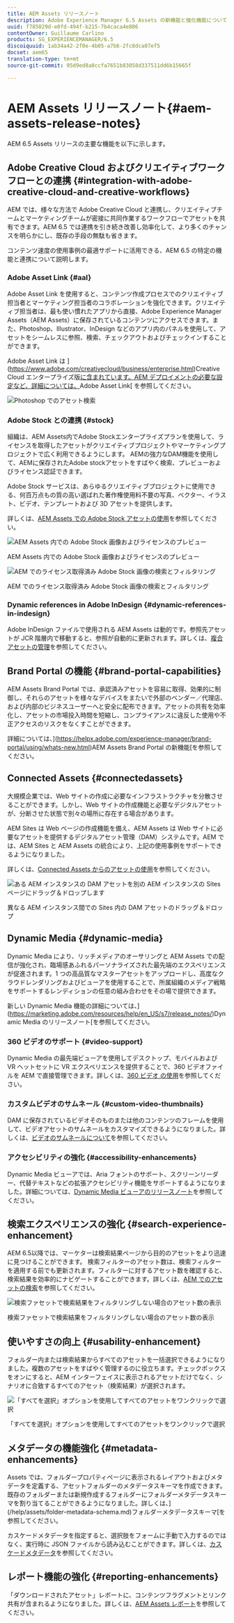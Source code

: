 ```yaml
---
title: AEM Assets リリースノート
description: Adobe Experience Manager 6.5 Assets の新機能と強化機能について説明します。
uuid: f785029d-e0fd-494f-b215-7b4caca4e806
contentOwner: Guillaume Carlino
products: SG_EXPERIENCEMANAGER/6.5
discoiquuid: 1ab34a42-2f0e-4b05-a7b6-2fc8dca07ef5
docset: aem65
translation-type: tm+mt
source-git-commit: 95d9ed8a0ccfa7651b83058d337511dd6b15665f

---
```



# AEM Assets リリースノート{#aem-assets-release-notes}

AEM 6.5 Assets リリースの主要な機能を以下に示します。

## Adobe Creative Cloud およびクリエイティブワークフローとの連携 {#integration-with-adobe-creative-cloud-and-creative-workflows}

AEM では、様々な方法で Adobe Creative Cloud と連携し、クリエイティブチームとマーケティングチームが密接に共同作業するワークフローでアセットを共有できます。AEM 6.5 では連携を引き続き改善し効率化して、より多くのチャンスを明らかにし、既存の手段の無駄も省きます。

コンテンツ速度の使用事例の最適サポートに活用できる、AEM 6.5 の特定の機能と連携について説明します。

### Adobe Asset Link {#aal}

Adobe Asset Link を使用すると、コンテンツ作成プロセスでのクリエイティブ担当者とマーケティング担当者のコラボレーションを強化できます。クリエイティブ担当者は、最も使い慣れたアプリから直接、Adobe Experience Manager Assets（AEM Assets）に保存されているコンテンツにアクセスできます。また、Photoshop、Illustrator、InDesign などのアプリ内のパネルを使用して、アセットをシームレスに参照、検索、チェックアウトおよびチェックインすることができます。

Adobe Asset Link は ](https://www.adobe.com/creativecloud/business/enterprise.html)Creative Cloud エンタープライズ版[に含まれています。AEM デプロイメントの必要な設定など、詳細については、](https://helpx.adobe.com/enterprise/using/adobe-asset-link.html)Adobe Asset Link[ を参照してください。

![Photoshop でのアセット検索](assets/asset_search_photoshop.png)

### Adobe Stock との連携 {#stock}

組織は、AEM Assets内でAdobe Stockエンタープライズプランを使用して、ライセンスを取得したアセットがクリエイティブプロジェクトやマーケティングプロジェクトで広く利用できるようにします。 AEMの強力なDAM機能を使用して、AEMに保存されたAdobe stockアセットをすばやく検索、プレビューおよびライセンス認証できます。

Adobe Stock サービスは、あらゆるクリエイティブプロジェクトに使用できる、何百万点もの質の高い選ばれた著作権使用料不要の写真、ベクター、イラスト、ビデオ、テンプレートおよび 3D アセットを提供します。

詳しくは、[AEM Assets での Adobe Stock アセットの使用](/help/assets/aem-assets-adobe-stock.md)を参照してください。

![AEM Assets 内での Adobe Stock 画像およびライセンスのプレビュー](assets/stock_image_preview_license_options.png)

AEM Assets 内での Adobe Stock 画像およびライセンスのプレビュー

![AEM でのライセンス取得済み Adobe Stock 画像の検索とフィルタリング](assets/aem-search-filters2.jpg)

AEM でのライセンス取得済み Adobe Stock 画像の検索とフィルタリング

### Dynamic references in Adobe InDesign {#dynamic-references-in-indesign}

Adobe InDesign ファイルで使用される AEM Assets は動的です。参照先アセットが JCR 階層内で移動すると、参照が自動的に更新されます。詳しくは、[複合アセットの管理](/help/assets/managing-linked-subassets.md)を参照してください。

## Brand Portal の機能 {#brand-portal-capabilities}

AEM Assets Brand Portal では、承認済みアセットを容易に取得、効果的に制御し、それらのアセットを様々なデバイスをまたいで外部のベンダー／代理店、および内部のビジネスユーザーへと安全に配布できます。アセットの共有を効率化し、アセットの市場投入時間を短縮し、コンプライアンスに違反した使用や不正アクセスのリスクをなくすことができます。

詳細については、](https://helpx.adobe.com/experience-manager/brand-portal/using/whats-new.html)AEM Assets Brand Portal の新機能[を参照してください。

## Connected Assets {#connectedassets}

大規模企業では、Web サイトの作成に必要なインフラストラクチャを分散させることができます。しかし、Web サイトの作成機能と必要なデジタルアセットが、分断させた状態で別々の場所に存在する場合があります。

AEM Sites は Web ページの作成機能を備え、AEM Assets は Web サイトに必要なアセットを提供するデジタルアセット管理（DAM）システムです。AEM では、AEM Sites と AEM Assets の統合により、上記の使用事例をサポートできるようになりました。

詳しくは、[Connected Assets からのアセットの使用](/help/assets/use-assets-across-connected-assets-instances.md)を参照してください。

![ある AEM インスタンスの DAM アセットを別の AEM インスタンスの Sites ページにドラッグ＆ドロップします](assets/connected-assets-drag-and-drop-only.gif)

異なる AEM インスタンス間での Sites 内の DAM アセットのドラッグ＆ドロップ

## Dynamic Media {#dynamic-media}

Dynamic Media により、リッチメディアのオーサリングと AEM Assets での配信が強化され、臨場感あふれるパーソナライズされた最先端のエクスペリエンスが促進されます。1 つの高品質なマスターアセットをアップロードし、高度なクラウドレンダリングおよびビューアを使用することで、所属組織のメディア戦略をサポートするレンディションの任意の組み合わせをその場で提供できます。

新しい Dynamic Media 機能の詳細については、](https://marketing.adobe.com/resources/help/en_US/s7/release_notes/)Dynamic Media のリリースノート[を参照してください。

### 360 ビデオのサポート {#video-support}

Dynamic Media の最先端ビューアを使用してデスクトップ、モバイルおよび VR ヘットセットに VR エクスペリエンスを提供することで、360 ビデオファイルを AEM で直接管理できます。詳しくは、[360 ビデオ の使用](/help/assets/360-video.md)を参照してください。

### カスタムビデオのサムネール {#custom-video-thumbnails}

DAM に保存されているビデオそのものまたは他のコンテンツのフレームを使用して、ビデオアセットのサムネールをカスタマイズできるようになりました。詳しくは、[ビデオのサムネールについて](/help/assets/video.md#about-video-thumbnails-in-dynamic-media-scene-mode)を参照してください。

### アクセシビリティの強化 {#accessibility-enhancements}

Dynamic Media ビューアでは、Aria フォントのサポート、スクリーンリーダー、代替テキストなどの拡張アクセシビリティ機能をサポートするようになりました。詳細については、[Dynamic Media ビューアのリリースノート](https://marketing.adobe.com/resources/help/en_US/s7/viewers_ref/index.html)を参照してください。

## 検索エクスペリエンスの強化 {#search-experience-enhancement}

AEM 6.5以降では、マーケターは検索結果ページから目的のアセットをより迅速に見つけることができます。 検索フィルターのアセット数は、検索フィルターを適用する前でも更新されます。フィルターに対するアセット数を確認すると、検索結果を効率的にナビゲートすることができます。詳しくは、[AEM でのアセットの検索](../assets/search-assets.md)を参照してください。

![検索ファセットで検索結果をフィルタリングしない場合のアセット数の表示](/help/assets/assets/asset_search_results_in_facets_filters.png)

検索ファセットで検索結果をフィルタリングしない場合のアセット数の表示

## 使いやすさの向上 {#usability-enhancement}

フォルダー内または検索結果からすべてのアセットを一括選択できるようになりました。複数のアセットをすばやく管理するのに役立ちます。チェックボックスをオンにすると、AEM インターフェイスに表示されるアセットだけでなく、シナリオに合致するすべてのアセット（検索結果）が選択されます。

![「すべてを選択」オプションを使用してすべてのアセットをワンクリックで選択](assets/select-all-in-aem-assets.gif)

「すべてを選択」オプションを使用してすべてのアセットをワンクリックで選択

## メタデータの機能強化 {#metadata-enhancements}

Assets では、フォルダープロパティページに表示されるレイアウトおよびメタデータを定義する、アセットフォルダーのメタデータスキーマを作成できます。既存のフォルダーまたは新規作成するフォルダーにフォルダーメタデータスキーマを割り当てることができるようになりました。詳しくは、](/help/assets/folder-metadata-schema.md)フォルダーメタデータスキーマ[を参照してください。

カスケードメタデータを指定すると、選択肢をフォームに手動で入力するのではなく、実行時に JSON ファイルから読み込むことができます。詳しくは、[カスケードメタデータ](/help/assets/cascading-metadata.md)を参照してください。

## レポート機能の強化 {#reporting-enhancements}

「ダウンロードされたアセット」レポートに、コンテンツフラグメントとリンク共有が含まれるようになりました。詳しくは、[AEM Assets レポート](/help/assets/asset-reports.md)を参照してください。
